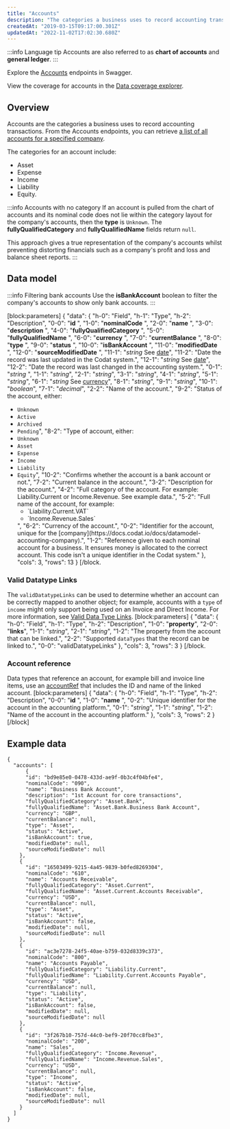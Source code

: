 ```yaml
---
title: "Accounts"
description: "The categories a business uses to record accounting transactions"
createdAt: "2019-03-15T09:17:00.301Z"
updatedAt: "2022-11-02T17:02:30.680Z"
---
```


:::info Language tip
Accounts are also referred to as **chart of accounts** and **general ledger**.
:::

Explore the <a className="external" href="https://api.codat.io/swagger/index.html#/Accounts" target="_blank">Accounts</a> endpoints in Swagger.

View the coverage for accounts in the <a className="external" href="https://knowledge.codat.io/supported-features/accounting?view=tab-by-data-type&dataType=chartOfAccounts" target="_blank">Data coverage explorer</a>.

## Overview

Accounts are the categories a business uses to record accounting transactions. From the Accounts endpoints, you can retrieve [a list of all accounts for a specified company](https://api.codat.io/swagger/index.html#/Accounts/Accounts_List).

The categories for an account include:

- Asset
- Expense
- Income
- Liability
- Equity.

:::info Accounts with no category
If an account is pulled from the chart of accounts and its nominal code does not lie within the category layout for the company's accounts, then the **type** is `Unknown`. The **fullyQualifiedCategory** and **fullyQualifiedName** fields return `null`.

This approach gives a true representation of the company's accounts whilst preventing distorting financials such as a company's profit and loss and balance sheet reports.
:::

## Data model

:::info Filtering bank accounts
Use the **isBankAccount** boolean to filter the company's accounts to show only bank accounts.
:::

[block:parameters]
{
"data": {
"h-0": "Field",
"h-1": "Type",
"h-2": "Description",
"0-0": "**id** ",
"1-0": "**nominalCode** ",
"2-0": "**name** ",
"3-0": "**description** ",
"4-0": "**fullyQualifiedCategory** ",
"5-0": "**fullyQualifiedName** ",
"6-0": "**currency** ",
"7-0": "**currentBalance** ",
"8-0": "**type** ",
"9-0": "**status** ",
"10-0": "**isBankAccount** ",
"11-0": "**modifiedDate** ",
"12-0": "**sourceModifiedDate** ",
"11-1": "_string_
See [date](https://docs.codat.io/docs/datamodel-shared-date)",
"11-2": "Date the record was last updated in the Codat system.",
"12-1": "_string_
See [date](https://docs.codat.io/docs/datamodel-shared-date)",
"12-2": "Date the record was last changed in the accounting system.",
"0-1": "_string_ ",
"1-1": "_string_",
"2-1": "_string_",
"3-1": "_string_",
"4-1": "_string_",
"5-1": "_string_",
"6-1": "_string_
See [currency](https://docs.codat.io/docs/datamodel-shared-currency)",
"8-1": "_string_",
"9-1": "_string_",
"10-1": "_boolean_",
"7-1": "_decimal_",
"2-2": "Name of the account.",
"9-2": "Status of the account, either:

- `Unknown`
- `Active`
- `Archived`
- `Pending`",
  "8-2": "Type of account, either:
- `Unknown`
- `Asset`
- `Expense`
- `Income`
- `Liability`
- `Equity`",
  "10-2": "Confirms whether the account is a bank account or not.",
  "7-2": "Current balance in the account.",
  "3-2": "Description for the account.",
  "4-2": "Full category of the account. For example:
  Liability.Current or Income.Revenue. See example data.",
  "5-2": "Full name of the account, for example:
  <ul>
    <li>`Liability.Current.VAT`</li>
    <li>`Income.Revenue.Sales`</li>
  </ul>
  ", "6-2": "Currency of the account.", "0-2": "Identifier for the account, unique
  for the [company](https://docs.codat.io/docs/datamodel-accounting-company).", "1-2":
  "Reference given to each nominal account for a business. It ensures money is allocated
  to the correct account. This code isn't a unique identifier in the Codat system."
  }, "cols": 3, "rows": 13 } [/block.

### Valid Datatype Links

The `validDatatypeLinks` can be used to determine whether an account can be correctly mapped to another object; for example, accounts with a `type` of `income` might only support being used on an Invoice and Direct Income. For more information, see [Valid Data Type Links](https://docs.codat.io/docs/valid-data-type-links).
[block:parameters]
{
"data": {
"h-0": "Field",
"h-1": "Type",
"h-2": "Description",
"1-0": "**property**",
"2-0": "**links**",
"1-1": "_string_",
"2-1": "_string_",
"1-2": "The property from the account that can be linked.",
"2-2": "Supported `dataTypes` that the record can be linked to.",
"0-0": "validDatatypeLinks"
},
"cols": 3,
"rows": 3
}
[/block.

### Account reference

Data types that reference an account, for example bill and invoice line items, use an [accountRef](https://docs.codat.io/docs/datamodel-accounting-referencetypes#accountref) that includes the ID and name of the linked account.
[block:parameters]
{
"data": {
"h-0": "Field",
"h-1": "Type",
"h-2": "Description",
"0-0": "**id** ",
"1-0": "**name** ",
"0-2": "Unique identifier for the account in the accounting platform.",
"0-1": "_string_",
"1-1": "_string_",
"1-2": "Name of the account in the accounting platform."
},
"cols": 3,
"rows": 2
}
[/block]

## Example data

```
{
  "accounts": [
      {
      "id": "bd9e85e0-0478-433d-ae9f-0b3c4f04bfe4",
      "nominalCode": "090",
      "name": "Business Bank Account",
      "description": "1st Account for core transactions",
      "fullyQualifiedCategory": "Asset.Bank",
      "fullyQualifiedName": "Asset.Bank.Business Bank Account",
      "currency": "GBP",
      "currentBalance": null,
      "type": "Asset",
      "status": "Active",
      "isBankAccount": true,
      "modifiedDate": null,
      "sourceModifiedDate": null
    },
    {
      "id": "16503499-9215-4a45-9839-b0fed8269304",
      "nominalCode": "610",
      "name": "Accounts Receivable",
      "fullyQualifiedCategory": "Asset.Current",
      "fullyQualifiedName": "Asset.Current.Accounts Receivable",
      "currency": "USD",
      "currentBalance": null,
      "type": "Asset",
      "status": "Active",
      "isBankAccount": false,
      "modifiedDate": null,
      "sourceModifiedDate": null
    },
    {
      "id": "ac3e7278-24f5-40ae-b759-032d8339c373",
      "nominalCode": "800",
      "name": "Accounts Payable",
      "fullyQualifiedCategory": "Liability.Current",
      "fullyQualifiedName": "Liability.Current.Accounts Payable",
      "currency": "USD",
      "currentBalance": null,
      "type": "Liability",
      "status": "Active",
      "isBankAccount": false,
      "modifiedDate": null,
      "sourceModifiedDate": null
    },
    {
      "id": "3f267b10-757d-44c0-bef9-20f70cc8fbe3",
      "nominalCode": "200",
      "name": "Sales",
      "fullyQualifiedCategory": "Income.Revenue",
      "fullyQualifiedName": "Income.Revenue.Sales",
      "currency": "USD",
      "currentBalance": null,
      "type": "Income",
      "status": "Active",
      "isBankAccount": false,
      "modifiedDate": null,
      "sourceModifiedDate": null
    }
  ]
}
```
